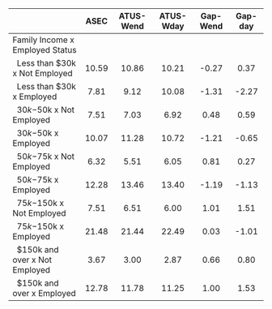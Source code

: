 
|                      |         ASEC |    ATUS-Wend |    ATUS-Wday |     Gap-Wend |      Gap-day |
| -------------------- | :----------: | :----------: | :----------: | :----------: | :----------: |
| Family Income x Employed Status |              |              |              |              |              |
| &nbsp;&nbsp;Less than $30k x Not Employed |        10.59 |        10.86 |        10.21 |        -0.27 |         0.37 |
| &nbsp;&nbsp;Less than $30k x Employed |         7.81 |         9.12 |        10.08 |        -1.31 |        -2.27 |
| &nbsp;&nbsp;$30k-$50k x Not Employed |         7.51 |         7.03 |         6.92 |         0.48 |         0.59 |
| &nbsp;&nbsp;$30k-$50k x Employed |        10.07 |        11.28 |        10.72 |        -1.21 |        -0.65 |
| &nbsp;&nbsp;$50k-$75k x Not Employed |         6.32 |         5.51 |         6.05 |         0.81 |         0.27 |
| &nbsp;&nbsp;$50k-$75k x Employed |        12.28 |        13.46 |        13.40 |        -1.19 |        -1.13 |
| &nbsp;&nbsp;$75k-$150k x Not Employed |         7.51 |         6.51 |         6.00 |         1.01 |         1.51 |
| &nbsp;&nbsp;$75k-$150k x Employed |        21.48 |        21.44 |        22.49 |         0.03 |        -1.01 |
| &nbsp;&nbsp;$150k and over x Not Employed |         3.67 |         3.00 |         2.87 |         0.66 |         0.80 |
| &nbsp;&nbsp;$150k and over x Employed |        12.78 |        11.78 |        11.25 |         1.00 |         1.53 |

